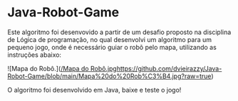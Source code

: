 # Java-Robot-Game

Este algoritmo foi desenvovido a partir de um desafio proposto na disciplina de Lógica de programação, no qual desenvolvi um algoritmo para um pequeno jogo, onde é necessário guiar o robõ pelo mapa, utilizando as instruções abaixo:

![Mapa do Robô.]([/Mapa do Robô.jpg](https://github.com/dvieirazzy/Java-Robot-Game/blob/main/Mapa%20do%20Rob%C3%B4.jpg?raw=true)https://github.com/dvieirazzy/Java-Robot-Game/blob/main/Mapa%20do%20Rob%C3%B4.jpg?raw=true)

O algoritmo foi desenvolvido em Java, baixe e teste o jogo!

